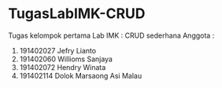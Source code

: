 # TugasLabIMK-CRUD
Tugas kelompok pertama Lab IMK : CRUD sederhana
Anggota :
1. 191402027 Jefry Lianto
2. 191402060 Willioms Sanjaya
3. 191402072 Hendry Winata
4. 191402114 Dolok Marsaong Asi Malau
